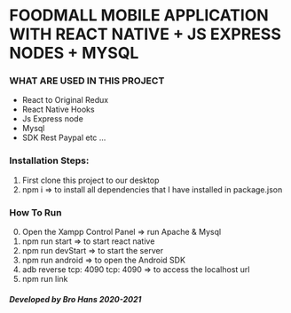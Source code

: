 # FOODMALL MOBILE APPLICATION WITH REACT NATIVE + JS EXPRESS NODES + MYSQL

### WHAT ARE USED IN THIS PROJECT

* React to Original Redux
* React Native Hooks
* Js Express node
* Mysql
* SDK Rest Paypal
etc ...

### Installation Steps:
1. First clone this project to our desktop
2. npm i => to install all dependencies that I have installed in package.json

### How To Run
0. Open the Xampp Control Panel => run Apache & Mysql
1. npm run start => to start react native
2. npm run devStart => to start the server
3. npm run android => to open the Android SDK
4. adb reverse tcp: 4090 tcp: 4090 => to access the localhost url
5. npm run link

##### Developed by Bro Hans 2020-2021
